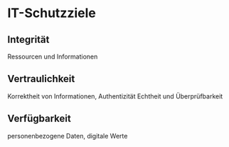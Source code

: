 # IT-Schutzziele

## Integrität
Ressourcen und Informationen

## Vertraulichkeit
Korrektheit von Informationen, Authentizität Echtheit und Überprüfbarkeit

## Verfügbarkeit
personenbezogene Daten, digitale Werte
